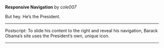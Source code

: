 **Responsive Navigation** by *cole007*


But hey. He’s the President.

---

Postscript: To slide his content to the right and reveal his navigation, Barack Obama’s site uses the President’s own, unique icon.



---

